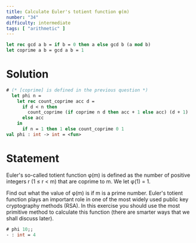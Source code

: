 ```yaml
---
title: Calculate Euler's totient function φ(m)
number: "34"
difficulty: intermediate
tags: [ "arithmetic" ]
---
```


```ocaml
let rec gcd a b = if b = 0 then a else gcd b (a mod b)
let coprime a b = gcd a b = 1
```

# Solution

```ocaml
# (* [coprime] is defined in the previous question *)
  let phi n =
    let rec count_coprime acc d =
      if d < n then
        count_coprime (if coprime n d then acc + 1 else acc) (d + 1)
      else acc
    in
      if n = 1 then 1 else count_coprime 0 1
val phi : int -> int = <fun>
```

# Statement

Euler's so-called totient function φ(m) is defined as the number of
positive integers r (1 ≤ r < m) that are coprime to m. We let φ(1) = 1.

Find out what the value of φ(m) is if m is a prime number.  Euler's
totient function plays an important role in one of the most widely used
public key cryptography methods (RSA). In this exercise you should use
the most primitive method to calculate this function (there are smarter
ways that we shall discuss later).

```ocaml
# phi 10;;
- : int = 4
```
